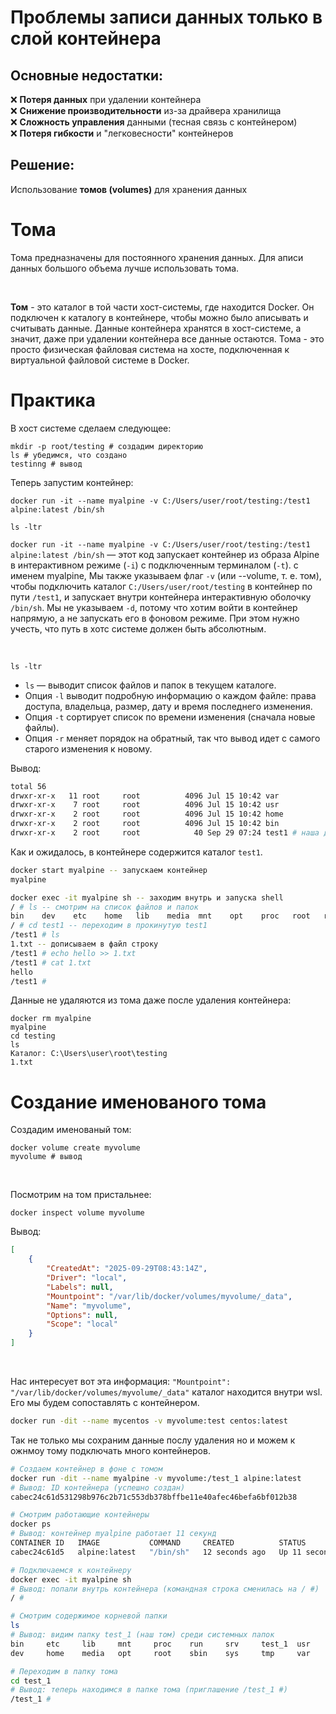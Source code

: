 # Проблемы записи данных только в слой контейнера

## Основные недостатки:

❌ **Потеря данных** при удалении контейнера  
❌ **Снижение производительности** из-за драйвера хранилища  
❌ **Сложность управления** данными (тесная связь с контейнером)  
❌ **Потеря гибкости** и "легковесности" контейнеров

## Решение:
Использование **томов (volumes)** для хранения данных

# Тома
Тома предназначены для постоянного хранения данных. Для аписи данных большого объема лучше использовать тома. 

<br>

**Том** - это каталог в той части хост-системы, где находится Docker. Он подключен к каталогу в контейнере, чтобы можно было аписывать и считывать данные. Данные контейнера хранятся в хост-системе, а значит, даже при удалении контейнера
все данные остаются. Тома - это просто физическая файловая система на хосте, подключенная к виртуальной файловой системе в Docker.  

# Практика
В хост системе сделаем следующее:
```shell
mkdir -p root/testing # создадим директорию
ls # убедимся, что создано
testinng # вывод 
```

Теперь запустим контейнер:
```shell
docker run -it --name myalpine -v C:/Users/user/root/testing:/test1 alpine:latest /bin/sh

ls -ltr
```
`docker run -it --name myalpine -v C:/Users/user/root/testing:/test1 alpine:latest /bin/sh` — этот код запускает контейнер из образа Alpine в интерактивном режиме (`-i`) с подключенным терминалом (`-t`). с именем myalpine, Мы также
указываем флаг `-v` (или --volume, т. е. том), чтобы подключить каталог `C:/Users/user/root/testing` в контейнер по пути `/test1`, и запускает внутри контейнера интерактивную оболочку `/bin/sh`. Мы не указываем `-d`, потому что хотим войти в контейнер напрямую, а не запускать его в фоновом режиме. При этом нужно учесть, что путь в хотс системе должен быть абсолютным.   

<br> 

`ls -ltr`
- `ls` — выводит список файлов и папок в текущем каталоге.  
- Опция `-l` выводит подробную информацию о каждом файле: права доступа, владельца, размер, дату и время последнего изменения.  
- Опция `-t` сортирует список по времени изменения (сначала новые файлы).  
- Опция `-r` меняет порядок на обратный, так что вывод идет с самого старого изменения к новому.  

Вывод:  
```bash
total 56
drwxr-xr-x   11 root     root          4096 Jul 15 10:42 var
drwxr-xr-x    7 root     root          4096 Jul 15 10:42 usr
drwxr-xr-x    2 root     root          4096 Jul 15 10:42 home
drwxr-xr-x    2 root     root          4096 Jul 15 10:42 bin
drwxr-xr-x    2 root     root            40 Sep 29 07:24 test1 # наша директория
```

Как и ожидалось, в контейнере содержится каталог `test1`.  
```bash
docker start myalpine -- запускаем контейнер
myalpine

docker exec -it myalpine sh -- заходим внутрь и запуска shell
/ # ls -- смотрим на список файлов и папок
bin    dev    etc    home   lib    media  mnt    opt    proc   root   run    sbin   srv    sys    test1  tmp    usr    var
/ # cd test1 -- переходим в прокинутую test1
/test1 # ls
1.txt -- дописываем в файл строку 
/test1 # echo hello >> 1.txt
/test1 # cat 1.txt
hello
/test1 #
```
Данные не удаляются из тома даже после удаления контейнера:
```shell
docker rm myalpine
myalpine
cd testing
ls
Каталог: C:\Users\user\root\testing
1.txt
```

# Создание именованого тома
Создадим именованый том:
```shell
docker volume create myvolume
myvolume # вывод
```

<br>

Посмотрим на том пристальнее:
```shell
docker inspect volume myvolume
```
Вывод:
```json
[
    {
        "CreatedAt": "2025-09-29T08:43:14Z",
        "Driver": "local",
        "Labels": null,
        "Mountpoint": "/var/lib/docker/volumes/myvolume/_data",
        "Name": "myvolume",
        "Options": null,
        "Scope": "local"
    }
]
``` 

<br> 

Нас интересует вот эта информация: `"Mountpoint": "/var/lib/docker/volumes/myvolume/_data"` каталог находится внутри wsl.
Его мы будем сопоставлять с контейнером.  
```bash
docker run -dit --name mycentos -v myvolume:test centos:latest
```
Так не только мы сохраним данные послу удаления но и можем к ожнмоу тому подключать много контейнеров.
```bash
# Создаем контейнер в фоне с томом
docker run -dit --name myalpine -v myvolume:/test_1 alpine:latest
# Вывод: ID контейнера (успешно создан)
cabec24c61d531298b976c2b71c553db378bffbe11e40afec46befa6bf012b38

# Смотрим работающие контейнеры
docker ps
# Вывод: контейнер myalpine работает 11 секунд
CONTAINER ID   IMAGE           COMMAND     CREATED          STATUS          PORTS     NAMES
cabec24c61d5   alpine:latest   "/bin/sh"   12 seconds ago   Up 11 seconds             myalpine

# Подключаемся к контейнеру
docker exec -it myalpine sh
# Вывод: попали внутрь контейнера (командная строка сменилась на / #)
/ # 

# Смотрим содержимое корневой папки
ls
# Вывод: видим папку test_1 (наш том) среди системных папок
bin     etc     lib     mnt     proc    run     srv     test_1  usr
dev     home    media   opt     root    sbin    sys     tmp     var

# Переходим в папку тома
cd test_1
# Вывод: теперь находимся в папке тома (приглашение /test_1 #)
/test_1 # 
```



